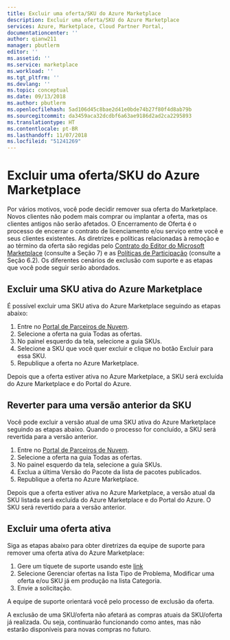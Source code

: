 ```yaml
---
title: Excluir uma oferta/SKU do Azure Marketplace
description: Excluir uma oferta/SKU do Azure Marketplace
services: Azure, Marketplace, Cloud Partner Portal,
documentationcenter: ''
author: qianw211
manager: pbutlerm
editor: ''
ms.assetid: ''
ms.service: marketplace
ms.workload: ''
ms.tgt_pltfrm: ''
ms.devlang: ''
ms.topic: conceptual
ms.date: 09/13/2018
ms.author: pbutlerm
ms.openlocfilehash: 5ad106d45c8bae2d41e0bde74b27f80f4d8ab79b
ms.sourcegitcommit: da3459aca32dcdbf6a63ae9186d2ad2ca2295893
ms.translationtype: HT
ms.contentlocale: pt-BR
ms.lasthandoff: 11/07/2018
ms.locfileid: "51241269"
---
```

<a name="delete-an-offersku-from-azure-marketplace"></a>Excluir uma oferta/SKU do Azure Marketplace 
==========================================

Por vários motivos, você pode decidir remover sua oferta do Marketplace. Novos clientes não podem mais comprar ou implantar a oferta, mas os clientes antigos não serão afetados.
O Encerramento de Oferta é o processo de encerrar o contrato de licenciamento e/ou serviço entre você e seus clientes existentes. As diretrizes e políticas relacionadas à remoção e ao término da oferta são regidas pelo [Contrato do Editor do Microsoft Marketplace](https://go.microsoft.com/fwlink/?LinkID=699560) (consulte a Seção
7) e as [Políticas de Participação](https://azure.microsoft.com/support/legal/marketplace/participation-policies/) (consulte a Seção 6.2). Os diferentes cenários de exclusão com suporte e as etapas que você pode seguir serão abordados.

<a name="delete-a-live-sku-from-azure-marketplace"></a>Excluir uma SKU ativa do Azure Marketplace 
----------------------------------------

É possível excluir uma SKU ativa do Azure Marketplace seguindo as etapas abaixo:

1.  Entre no [Portal de Parceiros de Nuvem](http://cloudpartner.azure.com).
2.  Selecione a oferta na guia Todas as ofertas.
3.  No painel esquerdo da tela, selecione a guia SKUs.
4.  Selecione a SKU que você quer excluir e clique no botão Excluir para essa SKU.
5.  Republique a oferta no Azure Marketplace.

Depois que a oferta estiver ativa no Azure Marketplace, a SKU será excluída do Azure Marketplace e do Portal do Azure.

<a name="roll-back-to-a-previous-sku-version"></a>Reverter para uma versão anterior da SKU 
----------------------------------

Você pode excluir a versão atual de uma SKU ativa do Azure Marketplace seguindo as etapas abaixo. Quando o processo for concluído, a SKU será revertida para a versão anterior.

1.  Entre no [Portal de Parceiros de Nuvem](http://cloudpartner.azure.com).
2.  Selecione a oferta na guia Todas as ofertas.
3.  No painel esquerdo da tela, selecione a guia SKUs.
4.  Exclua a última Versão do Pacote da lista de pacotes publicados.
5.  Republique a oferta no Azure Marketplace.

Depois que a oferta estiver ativa no Azure Marketplace, a versão atual da SKU listada será excluída do Azure Marketplace e do Portal do Azure.
O SKU será revertido para a versão anterior.

<a name="delete-a-live-offer"></a>Excluir uma oferta ativa 
-------------------

Siga as etapas abaixo para obter diretrizes da equipe de suporte para remover uma oferta ativa do Azure Marketplace:

1.  Gere um tíquete de suporte usando este [link](https://go.microsoft.com/fwlink/?linkid=844975)
2.  Selecione Gerenciar ofertas na lista Tipo de Problema, Modificar uma oferta e/ou SKU já em produção na lista Categoria.
3.  Envie a solicitação.

A equipe de suporte orientará você pelo processo de exclusão da oferta.

A exclusão de uma SKU/oferta não afetará as compras atuais da SKU/oferta já realizada. Ou seja, continuarão funcionando como antes, mas não estarão disponíveis para novas compras no futuro.
